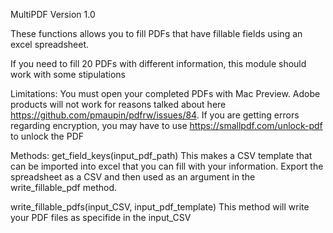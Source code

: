 MultiPDF
Version 1.0


These functions allows you to fill PDFs that have fillable fields using an excel spreadsheet.  

If you need to fill 20 PDFs with different information, this module should work with some stipulations

Limitations: You must open your completed PDFs with Mac Preview.  Adobe products will not work for reasons talked about here https://github.com/pmaupin/pdfrw/issues/84. If you are getting errors regarding encryption, you may have to use https://smallpdf.com/unlock-pdf to unlock the PDF


Methods:
get_field_keys(input_pdf_path) 
This makes a CSV template that can be imported into excel that you can fill with your information.  Export the spreadsheet as a CSV and then used as an argument in the write_fillable_pdf method.    

write_fillable_pdfs(input_CSV, input_pdf_template)
This method will write your PDF files as specifide in the input_CSV

